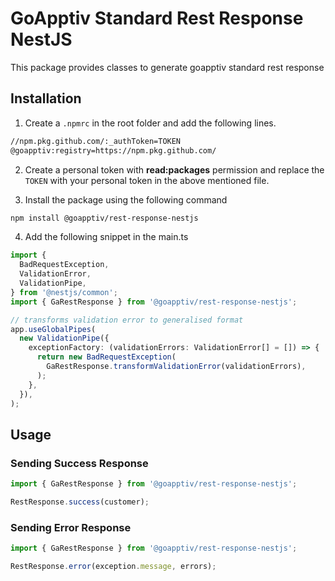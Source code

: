 # GoApptiv Standard Rest Response NestJS

This package provides classes to generate goapptiv standard rest response

## Installation

1. Create a `.npmrc` in the root folder and add the following lines.

```bash
//npm.pkg.github.com/:_authToken=TOKEN
@goapptiv:registry=https://npm.pkg.github.com/
```

2. Create a personal token with **read:packages** permission and replace the `TOKEN` with your personal token in the above mentioned file.

3. Install the package using the following command

```bash
npm install @goapptiv/rest-response-nestjs
```

4. Add the following snippet in the main.ts

```ts
import {
  BadRequestException,
  ValidationError,
  ValidationPipe,
} from '@nestjs/common';
import { GaRestResponse } from '@goapptiv/rest-response-nestjs';

// transforms validation error to generalised format
app.useGlobalPipes(
  new ValidationPipe({
    exceptionFactory: (validationErrors: ValidationError[] = []) => {
      return new BadRequestException(
        GaRestResponse.transformValidationError(validationErrors),
      );
    },
  }),
);
```

## Usage

### Sending Success Response

```ts
import { GaRestResponse } from '@goapptiv/rest-response-nestjs';

RestResponse.success(customer);
```

### Sending Error Response

```ts
import { GaRestResponse } from '@goapptiv/rest-response-nestjs';

RestResponse.error(exception.message, errors);
```
